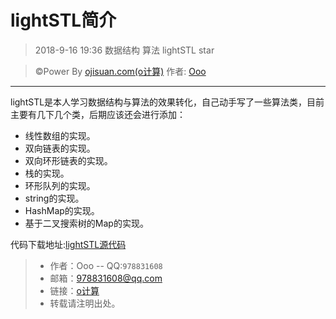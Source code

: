 # lightSTL简介
> 2018-9-16 19:36
> 数据结构 算法 lightSTL star

> &copy;Power By [ojisuan.com(o计算)](http://www.ojisuan.com"http://www.ojisuan.com") 作者: [Ooo]("qq:978831608")

------

lightSTL是本人学习数据结构与算法的效果转化，自己动手写了一些算法类，目前主要有几下几个类，后期应该还会进行添加：

- 线性数组的实现。
- 双向链表的实现。
- 双向环形链表的实现。
- 栈的实现。
- 环形队列的实现。
- string的实现。
- HashMap的实现。
- 基于二叉搜索树的Map的实现。



代码下载地址:[lightSTL源代码](_v_attachments/lightSTL.rar)


> * 作者：Ooo  -- QQ:`978831608`
> * 邮箱：<978831608@qq.com>
> * 链接：[o计算](http://www.ojisuan.com"http://www.ojisuan.com")
> * 转载请注明出处。
